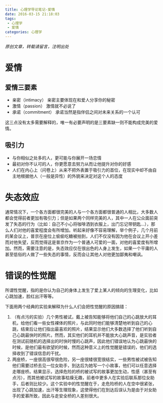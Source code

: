 ```yaml
---
title: 心理学导论笔记-爱情
date: 2016-03-15 21:18:03
tags:
 - 心理学
 - 爱情
categories: 心理学
---
```

*原创文章，转载请留言，注明出处*

# 爱情

## 爱情三要素

- 亲密（intimacy）
  亲密主要体现在和爱人分享你的秘密
- 激情（passion）
  激情就不必说了
- 承诺（commitment）
  承诺当然是指伴侣之间对未来关系的一个认可

这三点没有太多需要解释的，唯一有必要声明的是三要素缺一则不能构成完美的爱情。

## 吸引力

- 与你相似之处多的人，更可能与你展开一场恋情
- 最初对你不认可的人，你更愿意去努力从而让他提升对你的好感
- 人们在内心上（问卷上）从来不把外表置于吸引力的首位，在现实中却不由自主地根据他人（一般是异性）的外貌来决定对这个人的态度


# 失态效应

通常情况下，一个各方面都很完美的人与一个各方面都很普通的人相比，大多数人都会觉得前者更加有吸引力；但是如果两个同样完美的人，其中一人在公众面前突发了失态的行为（比如：自己不小心将咖啡洒到衣服上，出门忘记带钥匙...），那么人们对他的喜爱程度会有所增加。听起来好像不容易理解，举个例子，几个月前的某会议上，普京在座位上偷偷吃糖被拍到，人们不仅没有因为他在会议上开小差而对他失望，反而觉得这是普京作为一个普通人可爱的一面，对他的喜爱度有所增加。然而，需要注意的是，失态效应仅在很出色的人身上发生，如果一个平庸的人甚至低俗的人做了一些失态的事情，反而会让其他人对他更加鄙夷和嘲讽。

# 错误的性觉醒

所谓性觉醒，指的是你认为自己的身体上发生了爱上某人的倾向的生理变化，比如心跳加速，脸红出汗等等。

下面用两个经典的实验来解释为什么人们会把性觉醒的原因搞错：

1. （有点污的实验）几个男性被试，戴上被告知能够将他们自己的心跳放大的耳机，给他们看一些女性裸体的照片，与此同时他们能够清楚地听到自己的心跳，结束后让他们指出最喜欢的照片，结果显示他们大多数选择了他们听到自己心跳最快时的照片。然而，其实他们的耳机并不能放大心跳声音，是实验者在测试前随机的选择出的时快时慢的心跳声，因此他们错误地认为心跳最快的时候，是他们最有欲望的时候，然而这种意义上的性觉醒是错误的，他们的选择收到了错误信息的干扰。
2. 两座桥，一座很高很窄很危险，另一座很矮很宽很结实，一些男性被试被告知他们需要过桥去见一位女助手，到达后为她写一个小故事，他们可以任意选择走哪座桥。结果显示，选择危险的桥的被试写的故事更加生动，性感（甚至有点污），而其他被试写的故事枯燥无趣，前者中更多人在实验后联系那位女助手，后者则比较少。这个实验中的性觉醒在于，走危险桥的人在空中很紧张，出现了心跳加速，出汗等生理现象，这使得他们在到达后误认为是由于对女助手的爱慕所致，因此与走安全桥的人差别很大。